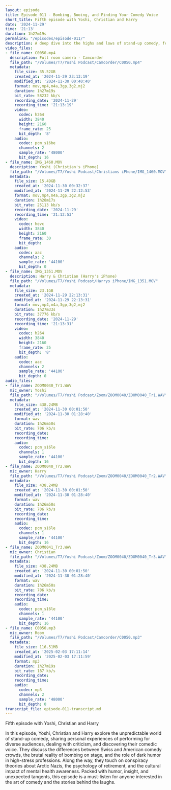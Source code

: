 ```yaml
---
layout: episode
title: Episode 011 - Bombing, Booing, and Finding Your Comedy Voice
short_title: Fifth episode with Yoshi, Christian and Harry
date: '2024-11-29'
time: '21:13'
duration: 1h27m19s
permalink: "/episodes/episode-011/"
description: A deep dive into the highs and lows of stand-up comedy, featuring stories of bombing on stage, adapting to different audiences, and the evolution of a comedian’s voice, with a touch of dark humor and conspiracy theories.
video_files:
- file_name: C0050.mp4
  description: Full room camera - Camcorder
  file_path: "/Volumes/T7/Yoshi Podcast/Camcorder/C0050.mp4"
  metadata:
    file_size: 35.52GB
    created_at: '2024-11-29 23:13:19'
    modified_at: '2024-11-30 00:40:40'
    format: mov,mp4,m4a,3gp,3g2,mj2
    duration: 1h27m19s
    bit_rate: 58232 kb/s
    recording_date: '2024-11-29'
    recording_time: '21:13:19'
    video:
      codec: h264
      width: 3840
      height: 2160
      frame_rate: 25
      bit_depth: '8'
    audio:
      codec: pcm_s16be
      channels: 2
      sample_rate: '48000'
      bit_depth: 16
- file_name: IMG_1460.MOV
  description: Yoshi (Christian's iPhone)
  file_path: "/Volumes/T7/Yoshi Podcast/Christians iPhone/IMG_1460.MOV"
  metadata:
    file_size: 15.49GB
    created_at: '2024-11-30 00:32:37'
    modified_at: '2024-11-29 22:12:53'
    format: mov,mp4,m4a,3gp,3g2,mj2
    duration: 1h28m17s
    bit_rate: 25113 kb/s
    recording_date: '2024-11-29'
    recording_time: '21:12:53'
    video:
      codec: hevc
      width: 3840
      height: 2160
      frame_rate: 30
      bit_depth:
    audio:
      codec: aac
      channels: 2
      sample_rate: '44100'
      bit_depth: 0
- file_name: IMG_1351.MOV
  description: Harry & Christian (Harry's iPhone)
  file_path: "/Volumes/T7/Yoshi Podcast/Harrys iPhone/IMG_1351.MOV"
  metadata:
    file_size: 23.1GB
    created_at: '2024-11-29 22:13:31'
    modified_at: '2024-11-29 22:13:31'
    format: mov,mp4,m4a,3gp,3g2,mj2
    duration: 1h27m33s
    bit_rate: 37776 kb/s
    recording_date: '2024-11-29'
    recording_time: '21:13:31'
    video:
      codec: h264
      width: 3840
      height: 2160
      frame_rate: 25
      bit_depth: '8'
    audio:
      codec: aac
      channels: 2
      sample_rate: '44100'
      bit_depth: 0
audio_files:
- file_name: ZOOM0040_Tr1.WAV
  mic_owner: Yoshi
  file_path: "/Volumes/T7/Yoshi Podcast/Zoom/ZOOM0040/ZOOM0040_Tr1.WAV"
  metadata:
    file_size: 438.24MB
    created_at: '2024-11-30 00:01:50'
    modified_at: '2024-11-30 01:28:40'
    format: wav
    duration: 1h26m50s
    bit_rate: 706 kb/s
    recording_date:
    recording_time:
    audio:
      codec: pcm_s16le
      channels: 1
      sample_rate: '44100'
      bit_depth: 16
- file_name: ZOOM0040_Tr2.WAV
  mic_owner: Harry
  file_path: "/Volumes/T7/Yoshi Podcast/Zoom/ZOOM0040/ZOOM0040_Tr2.WAV"
  metadata:
    file_size: 438.24MB
    created_at: '2024-11-30 00:01:50'
    modified_at: '2024-11-30 01:28:40'
    format: wav
    duration: 1h26m50s
    bit_rate: 706 kb/s
    recording_date:
    recording_time:
    audio:
      codec: pcm_s16le
      channels: 1
      sample_rate: '44100'
      bit_depth: 16
- file_name: ZOOM0041_Tr3.WAV
  mic_owner: Christian
  file_path: "/Volumes/T7/Yoshi Podcast/Zoom/ZOOM0040/ZOOM0040_Tr3.WAV"
  metadata:
    file_size: 438.24MB
    created_at: '2024-11-30 00:01:50'
    modified_at: '2024-11-30 01:28:40'
    format: wav
    duration: 1h26m50s
    bit_rate: 706 kb/s
    recording_date:
    recording_time:
    audio:
      codec: pcm_s16le
      channels: 1
      sample_rate: '44100'
      bit_depth: 16
- file_name: C0050.mp3
  mic_owner: Room
  file_path: "/Volumes/T7/Yoshi Podcast/Camcorder/C0050.mp3"
  metadata:
    file_size: 116.51MB
    created_at: '2025-02-03 17:11:14'
    modified_at: '2025-02-03 17:11:59'
    format: mp3
    duration: 1h27m19s
    bit_rate: 187 kb/s
    recording_date:
    recording_time:
    audio:
      codec: mp3
      channels: 2
      sample_rate: '48000'
      bit_depth: 0
transcript_file: episode-011-transcript.md
---
```

Fifth episode with Yoshi, Christian and Harry

In this episode, Yoshi, Christian and Harry explore the unpredictable world of stand-up comedy, sharing personal experiences of performing for diverse audiences, dealing with criticism, and discovering their comedic voice. They discuss the differences between Swiss and American comedy crowds, the brutal reality of bombing on stage, and the role of dark humor in high-stress professions. Along the way, they touch on conspiracy theories about Arctic Nazis, the psychology of retirement, and the cultural impact of mental health awareness. Packed with humor, insight, and unexpected tangents, this episode is a must-listen for anyone interested in the art of comedy and the stories behind the laughs.